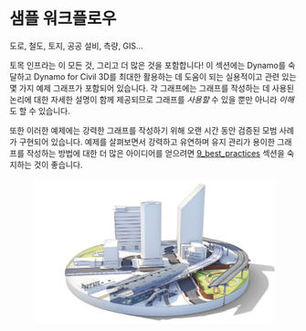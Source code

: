 # 샘플 워크플로우

도로, 철도, 토지, 공공 설비, 측량, GIS...

토목 인프라는 이 모든 것, 그리고 더 많은 것을 포함합니다! 이 섹션에는 Dynamo를 숙달하고 Dynamo for Civil 3D를 최대한 활용하는 데 도움이 되는 실용적이고 관련 있는 몇 가지 예제 그래프가 포함되어 있습니다. 각 그래프에는 그래프를 작성하는 데 사용된 논리에 대한 자세한 설명이 함께 제공되므로 그래프를 _사용할_ 수 있을 뿐만 아니라 _이해_ 도 할 수 있습니다.

또한 이러한 예제에는 강력한 그래프를 작성하기 위해 오랜 시간 동안 검증된 모범 사례가 구현되어 있습니다. 예제를 살펴보면서 강력하고 유연하며 유지 관리가 용이한 그래프를 작성하는 방법에 대한 더 많은 아이디어를 얻으려면 [9_best_practices](../../9\_best\_practices/ "mention") 섹션을 숙지하는 것이 좋습니다.

<figure><img src="../../.gitbook/assets/aec-bim-infrastructure-design-image_transparent.jpg" alt=""><figcaption></figcaption></figure>
